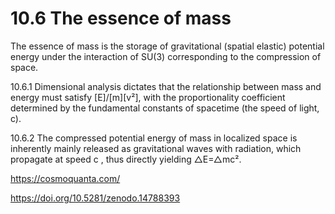 # 10.6 The essence of mass

The essence of mass is the storage of gravitational (spatial elastic) potential energy under the interaction of SU(3) corresponding to the compression of space.

10.6.1 Dimensional analysis dictates that the relationship between mass and energy must satisfy [E]/[m][v²], with the proportionality coefficient determined by the fundamental constants of spacetime (the speed of light, c).

10.6.2 The compressed potential energy of mass in localized space is inherently mainly released as gravitational waves with radiation, which propagate at speed c , thus directly yielding △E=△mc².

https://cosmoquanta.com/

https://doi.org/10.5281/zenodo.14788393

